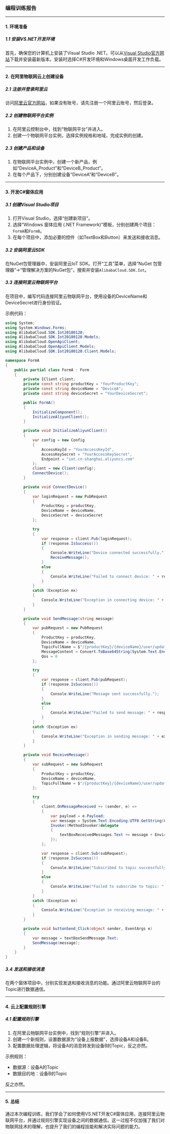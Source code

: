 ### 编程训练报告

------

#### 1. 环境准备

##### 1.1 安装VS.NET开发环境

首先，确保您的计算机上安装了Visual Studio .NET。可以从[Visual Studio官方网站](https://visualstudio.microsoft.com/)下载并安装最新版本。安装时选择C#开发环境和Windows桌面开发工作负载。

------

#### 2. 在阿里物联网云上创建设备

##### 2.1 注册并登录阿里云

访问[阿里云官方网站](https://www.aliyun.com/)，如果没有账号，请先注册一个阿里云账号，然后登录。

##### 2.2 创建物联网平台实例

1. 在阿里云控制台中，找到“物联网平台”并进入。
2. 创建一个物联网平台实例，选择实例规格和地域，完成实例的创建。

##### 2.3 创建产品和设备

1. 在物联网平台实例中，创建一个新产品，例如“DeviceA_Product”和“DeviceB_Product”。
2. 在每个产品下，分别创建设备“DeviceA”和“DeviceB”。

------

#### 3. 开发C#窗体应用

##### 3.1 创建Visual Studio项目

1. 打开Visual Studio，选择“创建新项目”。
2. 选择“Windows 窗体应用 (.NET Framework)”模板，分别创建两个项目：`FormA`和`FormB`。
3. 在每个项目中，添加必要的控件（如TextBox和Button）来发送和接收消息。

##### 3.2 安装阿里云SDK

在NuGet包管理器中，安装阿里云IoT SDK。打开“工具”菜单，选择“NuGet 包管理器”->“管理解决方案的NuGet包”，搜索并安装`AlibabaCloud.SDK.Iot`。

##### 3.3 连接阿里云物联网平台

在项目中，编写代码连接阿里云物联网平台，使用设备的DeviceName和DeviceSecret进行身份验证。

示例代码：

```csharp
using System;
using System.Windows.Forms;
using AlibabaCloud.SDK.Iot20180120;
using AlibabaCloud.SDK.Iot20180120.Models;
using AlibabaCloud.OpenApiClient;
using AlibabaCloud.OpenApiClient.Models;
using AlibabaCloud.SDK.Iot20180120.Client.Models;

namespace FormA
{
    public partial class FormA : Form
    {
        private IClient client;
        private const string productKey = "YourProductKey";
        private const string deviceName = "DeviceA";
        private const string deviceSecret = "YourDeviceSecret";

        public FormA()
        {
            InitializeComponent();
            InitializeAliyunClient();
        }

        private void InitializeAliyunClient()
        {
            var config = new Config
            {
                AccessKeyId = "YourAccessKeyId",
                AccessKeySecret = "YourAccessKeySecret",
                Endpoint = "iot.cn-shanghai.aliyuncs.com"
            };
            client = new Client(config);
            ConnectDevice();
        }

        private void ConnectDevice()
        {
            var loginRequest = new PubRequest
            {
                ProductKey = productKey,
                DeviceName = deviceName,
                DeviceSecret = deviceSecret
            };

            try
            {
                var response = client.Pub(loginRequest);
                if (response.IsSuccess())
                {
                    Console.WriteLine("Device connected successfully.");
                    ReceiveMessage();
                }
                else
                {
                    Console.WriteLine("Failed to connect device: " + response.ErrorMessage);
                }
            }
            catch (Exception ex)
            {
                Console.WriteLine("Exception in connecting device: " + ex.Message);
            }
        }

        private void SendMessage(string message)
        {
            var pubRequest = new PubRequest
            {
                ProductKey = productKey,
                DeviceName = deviceName,
                TopicFullName = $"/{productKey}/{deviceName}/user/update",
                MessageContent = Convert.ToBase64String(System.Text.Encoding.UTF8.GetBytes(message)),
                Qos = 0
            };

            try
            {
                var response = client.Pub(pubRequest);
                if (response.IsSuccess())
                {
                    Console.WriteLine("Message sent successfully.");
                }
                else
                {
                    Console.WriteLine("Failed to send message: " + response.ErrorMessage);
                }
            }
            catch (Exception ex)
            {
                Console.WriteLine("Exception in sending message: " + ex.Message);
            }
        }

        private void ReceiveMessage()
        {
            var subRequest = new SubRequest
            {
                ProductKey = productKey,
                DeviceName = deviceName,
                TopicFullName = $"/{productKey}/{deviceName}/user/update"
            };

            try
            {
                client.OnMessageReceived += (sender, e) =>
                {
                    var payload = e.Payload;
                    var message = System.Text.Encoding.UTF8.GetString(Convert.FromBase64String(payload));
                    Invoke((MethodInvoker)delegate
                    {
                        textBoxReceivedMessages.Text += message + Environment.NewLine;
                    });
                };

                var response = client.Sub(subRequest);
                if (response.IsSuccess())
                {
                    Console.WriteLine("Subscribed to topic successfully.");
                }
                else
                {
                    Console.WriteLine("Failed to subscribe to topic: " + response.ErrorMessage);
                }
            }
            catch (Exception ex)
            {
                Console.WriteLine("Exception in receiving message: " + ex.Message);
            }
        }

        private void buttonSend_Click(object sender, EventArgs e)
        {
            var message = textBoxSendMessage.Text;
            SendMessage(message);
        }
    }
}

```

##### 3.4 发送和接收消息

在两个窗体项目中，分别实现发送和接收消息的功能。通过阿里云物联网平台的Topic进行数据通信。

------

#### 4. 云上配置规则引擎

##### 4.1 配置规则引擎

1. 在阿里云物联网平台实例中，找到“规则引擎”并进入。
2. 创建一个新规则，设置数据源为“设备上报数据”，选择设备A和设备B。
3. 配置数据处理逻辑，将设备A的消息转发到设备B的Topic，反之亦然。

示例规则：

- 数据源：设备A的Topic
- 数据目的地：设备B的Topic

反之亦然。

------

#### 5. 总结

通过本次编程训练，我们学会了如何使用VS.NET开发C#窗体应用，连接阿里云物联网平台，并通过规则引擎实现设备之间的数据通信。这一过程不仅加强了我们对物联网技术的理解，也提升了我们的编程技能和解决实际问题的能力。